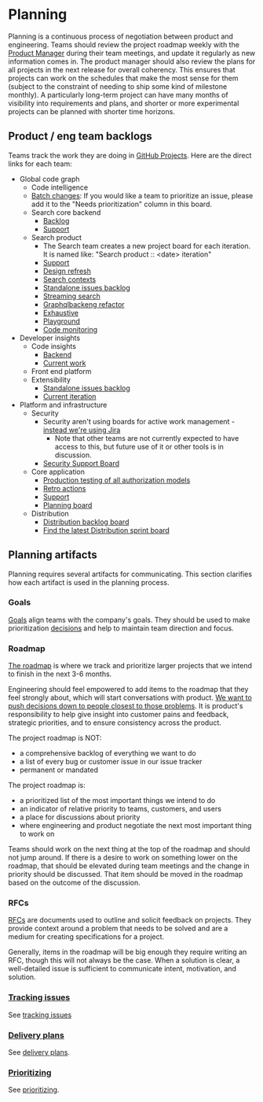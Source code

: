 # Planning

Planning is a continuous process of negotiation between product and engineering. Teams should review the project roadmap weekly with the [Product Manager](./roles/index.md#product-manager) during their team meetings, and update it regularly as new information comes in. The product manager should also review the plans for all projects in the next release for overall coherency. This ensures that projects can work on the schedules that make the most sense for them (subject to the constraint of needing to ship some kind of milestone monthly). A particularly long-term project can have many months of visibility into requirements and plans, and shorter or more experimental projects can be planned with shorter time horizons.

## Product / eng team backlogs

Teams track the work they are doing in [GitHub Projects](https://github.com/orgs/sourcegraph/projects). Here are the direct links for each team:

- Global code graph
  - Code intelligence
  - [Batch changes](https://github.com/orgs/sourcegraph/projects/119): If you would like a team to prioritize an issue, please add it to the "Needs prioritization" column in this board.
  - Search core backend
    - [Backlog](https://github.com/orgs/sourcegraph/projects/168)
    - [Support](https://github.com/orgs/sourcegraph/projects/166)
  - Search product
    - The Search team creates a new project board for each iteration. It is named like: "Search product :: \<date> iteration"
    - [Support](https://github.com/orgs/sourcegraph/projects/165)
    - [Design refresh](https://github.com/orgs/sourcegraph/projects/159)
    - [Search contexts](https://github.com/orgs/sourcegraph/projects/113)
    - [Standalone issues backlog](https://github.com/orgs/sourcegraph/projects/99)
    - [Streaming search](https://github.com/orgs/sourcegraph/projects/120)
    - [Graphqlbackeng refactor](https://github.com/orgs/sourcegraph/projects/172)
    - [Exhaustive](https://github.com/orgs/sourcegraph/projects/172)
    - [Playground](https://github.com/orgs/sourcegraph/projects/173)
    - [Code monitoring](https://github.com/orgs/sourcegraph/projects/121)
- Developer insights
  - Code insights
    - [Backend](https://github.com/orgs/sourcegraph/projects/122)
    - [Current work](https://github.com/orgs/sourcegraph/projects/118)
  - Front end platform
  - Extensibility
    - [Standalone issues backlog](https://github.com/orgs/sourcegraph/projects/116)
    - [Current iteration](https://github.com/orgs/sourcegraph/projects/118)
- Platform and infrastructure
  - Security
    - Security aren't using boards for active work management - [instead we're using Jira](https://sourcegraph.atlassian.net/secure/RapidBoard.jspa?rapidView=4&projectKey=SECURITY&view=planning&selectedIssue=SECURITY-27&epics=visible&issueLimit=100)
      - Note that other teams are not currently expected to have access to this, but future use of it or other tools is in discussion.
    - [Security Support Board](https://github.com/orgs/sourcegraph/projects/178)
  - Core application
    - [Production testing of all authorization models](https://github.com/orgs/sourcegraph/projects/164)
    - [Retro actions](https://github.com/orgs/sourcegraph/projects/162)
    - [Support](https://github.com/orgs/sourcegraph/projects/153)
    - [Planning board](https://github.com/orgs/sourcegraph/projects/148)
  - Distribution
    - [Distribution backlog board](https://github.com/orgs/sourcegraph/projects/68)
    - [Find the latest Distribution sprint board](https://github.com/orgs/sourcegraph/projects?query=is%3Aopen+dist)

## Planning artifacts

Planning requires several artifacts for communicating. This section clarifies how each artifact is used in the planning process.

### Goals

[Goals](../company/goals/index.md) align teams with the company's goals. They should be used to make prioritization [decisions](../communication/decisions.md) and help to maintain team direction and focus.

### Roadmap

[The roadmap](roadmap.md) is where we track and prioritize larger projects that we intend to finish in the next 3-6 months.

Engineering should feel empowered to add items to the roadmap that they feel strongly about, which will start conversations with product. [We want to push decisions down to people closest to those problems](../communication/decisions.md#what-makes-an-effective-decision). It is product's responsibility to help give insight into customer pains and feedback, strategic priorities, and to ensure consistency across the product.

The project roadmap is NOT:

- a comprehensive backlog of everything we want to do
- a list of every bug or customer issue in our issue tracker
- permanent or mandated

The project roadmap is:

- a prioritized list of the most important things we intend to do
- an indicator of relative priority to teams, customers, and users
- a place for discussions about priority
- where engineering and product negotiate the next most important thing to work on

Teams should work on the next thing at the top of the roadmap and should not jump around. If there is a desire to work on something lower on the roadmap, that should be elevated during team meetings and the change in priority should be discussed. That item should be moved in the roadmap based on the outcome of the discussion.

### RFCs

[RFCs](../communication/rfcs/index.md) are documents used to outline and solicit feedback on projects. They provide context around a problem that needs to be solved and are a medium for creating specifications for a project.

Generally, items in the roadmap will be big enough they require writing an RFC, though this will not always be the case. When a solution is clear, a well-detailed issue is sufficient to communicate intent, motivation, and solution.

### [Tracking issues](../engineering/tracking_issues.md)

See [tracking issues](../engineering/tracking_issues.md)

### [Delivery plans](delivery_plans.md)

See [delivery plans](delivery_plans.md).

### [Prioritizing](prioritizing.md)

See [prioritizing](prioritizing.md).
